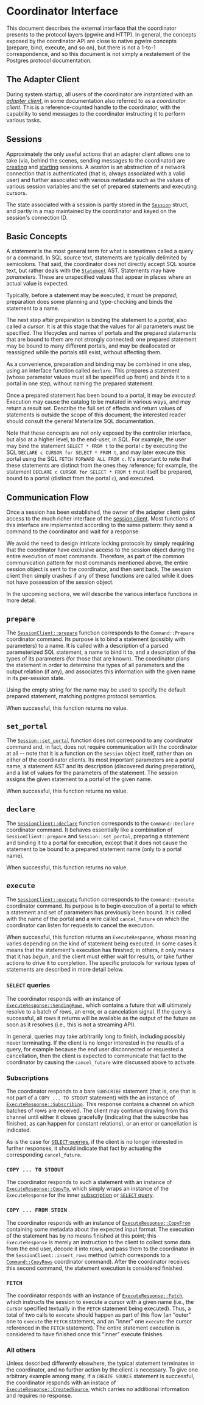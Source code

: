 # Coordinator Interface

This document describes the external interface that the coordinator
presents to the protocol layers (pgwire and HTTP). In general, the
concepts exposed by the coordinator API are close to native
pgwire concepts (prepare, bind, execute, and so on), but there is not
a 1-to-1 correspondence, and so this document is not simply a
restatement of the Postgres protocol documentation.

## The Adapter Client

During system startup, all users of the coordinator are instantiated
with an _[adapter client]_, in some documentation also referred to as
a _coordinator client_. This is a reference-counted handle to the
coordinator, with the capability to send messages to the coordinator
instructing it to perform various tasks.

## Sessions

Approximately the only useful actions that an adapter client allows
one to take (via, behind the scenes, sending messages to the
coordinator) are [creating][create session] and [starting][start
session] sessions. A _session_ is an abstraction of a network
connection that is authenticated (that is, always associated with a
valid user) and further associated with various metadata such as the
values of various session variables and the set of prepared statements
and executing cursors.

The state associated with a session is partly stored in the
[`Session`][session] struct, and partly in a map maintained by the
coordinator and keyed on the session's connection ID.

## Basic Concepts

A _statement_ is the most general term for what is sometimes called a
query or a command. In SQL source text, statements are typically
delimited by semicolons. That said, the coordinator does not directly
accept SQL source text, but rather deals with the
[`Statement`][statement] AST. Statements may have _parameters_. These
are unspecified values that appear in places where an actual value is
expected.

Typically, before a statement may be executed, it must be _prepared_;
preparation does some planning and type-checking and binds the
statement to a name.

The next step after preparation is binding the statement to a
_portal_, also called a _cursor_. It is at this stage that the values
for all parameters must be specified. The lifecycles and names of
portals and the prepared statements that are bound to them are not
strongly connected: one prepared statement may be bound to many
different portals, and may be deallocated or reassigned while the
portals still exist, without affecting them.

As a convenience, preparation and binding may be combined in one step,
using an interface function called `declare`. This prepares a
statement (whose parameter values must all be speciified up front) and
binds it to a portal in one step, without naming the prepared
statement.

Once a prepared statement has been bound to a portal, it may be
_executed_. Execution may cause the catalog to be mutated in various
ways, and may return a result set. Describe the full set of effects
and return values of statements is outside the scope of this document;
the interested reader should consult the general Materialize SQL
documentation.

Note that these concepts are not only exposed by the controller
interface, but also at a higher level, to the end-user, in SQL. For
example, the user may bind the statement `SELECT * FROM t` to the
portal `c` by executing the SQL `DECLARE c CURSOR for SELECT * FROM t`,
and may later execute this portal using the SQL `FETCH FORWARD ALL FROM c`.
It's important to note that these statements are distinct from the ones
they reference; for example, the statement `DECLARE c CURSOR for SELECT * FROM t`
must itself be prepared, bound to a portal (distinct from the portal
`c`), and executed.

## Communication Flow

Once a session has been established, the owner of the adapter client
gains access to the much richer interface of the [session
client]. Most functions of this interface are implemented according to
the same pattern: they send a command to the coordinator and wait for
a response.

We avoid the need to design intricate locking protocols by simply
requiring that the coordinator have exclusive access to the session
object during the entire execution of most commands. Therefore, as
part of the common communication pattern for most commands mentioned
above, the entire session object is sent to the coordinator, and then
sent back. The session client then simply crashes if any of these
functions are called while it does not have possession of the session
object.

In the upcoming sections, we will describe the various interface
functions in more detail.

## `prepare`

The [`SessionClient::prepare`][prepare] function corresponds to the
`Command::Prepare` coordinator command. Its purpose is to bind a
statement (possibly with parameters) to a name. It is called with a
description of a parsed parameterized SQL statement, a name to bind it
to, and a description of the types of its parameters (for those that
are known). The coordinator plans the statement in order to determine
the types of all parameters and the output relation (if any), and
associates this information with the given name in its per-session
state.

Using the empty string for the name may be used to specify the default
prepared statement, matching postgres protocol semantics.

When successful, this function returns no value.

## `set_portal`

The [`Session::set_portal`][setportal] function does not correspond to
any coordinator command and, in fact, does not require communication
with the coordinator at all -- note that it is a function on the
`Session` object itself, rather than on either of the coordinator
clients. Its most important parameters are a portal name, a statement
AST and its description (discovered during preparation), and a list of
values for the parameters of the statement. The session assigns the
given statement to a portal of the given name.

When successful, this function returns no value.

## `declare`

The [`SessionClient::declare`][declare] function corresponds to the
`Command::Declare` coordinator command. It behaves essentially like a
combination of `SessionClient::prepare` and `Session::set_portal`, preparing a statement and
binding it to a portal for execution, except that it does not cause
the statement to be bound to a prepared statement name (only to a
portal name).

When successful, this function returns no value.

## `execute`

The [`SessionClient::execute`][execute] function corresponds to the
`Command::Execute` coordinator command. Its purpose is to begin
execution of a portal to which a statement and set of parameters has
previously been bound. It is called with the name of the portal and a
wire called `cancel_future` on which the coordinator can listen for
requests to cancel the execution.

When successful, this function returns an `ExecuteResponse`, whose
meaning varies depending on the kind of statement being executed. In
some cases it means that the statement's execution has finished; in
others, it only means that it has _begun_, and the client must either
wait for results, or take further actions to drive it to
completion. The specific protocols for various types of statements are
described in more detail below.

### `SELECT` queries

The coordinator responds with an instance of
[`ExecuteResponse::SendingRows`][sendingrows], which contains a future
that will ultimately resolve to a batch of rows, an error, or a
cancelation signal. If the query is successful, all rows it returns
will be available as the output of the future as soon as it resolves
(i.e., this is not a streaming API).

In general, queries may take arbitrarily long to finish, including
possibly never terminating. If the client is no longer interested in
the results of a query, for example because the end user disconnected
or requested a cancellation, then the client is expected to
communicate that fact to the coordinator by causing the
`cancel_future` wire discussed above to activate.

### Subscriptions

The coordinator responds to a bare `SUBSCRIBE` statement (that is, one
that is not part of a `COPY ... TO STDOUT` statement) with the an instance of
[`ExecuteResponse::Subscribing`][subscribing]. This response contains
a channel on which batches of rows are received. The client may
continue drawing from this channel until either it closes gracefully
(indicating that the subscribe has finished, as can happen for
constant relations), or an error or cancellation is indicated.

As is the case for [`SELECT` queries](#select-queries), if the client is no longer
interested in further responses, it should indicate that fact by
actuating the corresponding `cancel_future`.

### `COPY ... TO STDOUT`

The coordinator responds to such a statement with an instance of
[`ExecuteResponse::CopyTo`][copyto], which simply wraps an instance of
the `ExecuteResponse` for the inner [subscription](#subscriptions) or
[`SELECT` query](#select-queries).

### `COPY ... FROM STDIN`

The coordinator responds with an instance of
[`ExecuteResponse::CopyFrom`][copyfrom] containing some metadata about the
expected input format. The execution of the statement has by no means
finished at this point; this `ExecuteResponse` is merely an
instruction to the client to collect some data from the end user,
decode it into rows, and pass them to the coordinator in the
`SessionClient::insert_rows` method (which corresponds to a
[`Command::CopyRows`][commandcopyrows] coordinator command). After the
coordinator receives this second command, the statement execution is
considered finished.

### `FETCH`

The coordinator responds with an instance of
[`ExecuteResponse::Fetch`][fetch], which instructs the session to
execute a cursor with a given name (i.e., the cursor specified
textually in the `FETCH` statement being executed). Thus, a total of
two calls to `execute` should happen as part of this flow (an "outer"
one to `execute` the `FETCH` statement, and an "inner" one `execute`
the cursor referenced in the `FETCH` statement). The entire statement
execution is considered to have finished once this "inner" execute
finishes.

### All others

Unless described differently elsewhere, the typical statement
terminates in the coordinator, and no further action by the client is
necessary. To give one arbitrary example among many, if a `CREATE
SOURCE` statement is successful, the coordinator responds with an
instace of [`ExecuteResponse::CreatedSource`][createdsource], which
carries no additional information and requires no response.

[adapter client]: https://github.com/MaterializeInc/materialize/blob/0495d6272f/src/adapter/src/client.rs#L85-L92
[create session]: https://github.com/MaterializeInc/materialize/blob/0495d6272f/src/adapter/src/client.rs#L115-L123
[start session]: https://github.com/MaterializeInc/materialize/blob/0495d6272f/src/adapter/src/client.rs#L125-L170
[session]: https://github.com/MaterializeInc/materialize/blob/0495d6272f/src/adapter/src/session.rs#L57-L87
[session client]: https://github.com/MaterializeInc/materialize/blob/0495d6272f/src/adapter/src/client.rs#L225-L239
[prepare]: https://github.com/MaterializeInc/materialize/blob/0495d6272f/src/adapter/src/client.rs#L281-L299
[declare]: https://github.com/MaterializeInc/materialize/blob/0495d6272f/src/adapter/src/client.rs#L301-L317
[execute]: https://github.com/MaterializeInc/materialize/blob/0495d6272f/src/adapter/src/client.rs#L319-L336
[sendingrows]: https://github.com/MaterializeInc/materialize/blob/0495d6272f/src/adapter/src/command.rs#L370-L375
[subscribing]: https://github.com/MaterializeInc/materialize/blob/0495d6272f/src/adapter/src/command.rs#L386-L386
[copyto]: https://github.com/MaterializeInc/materialize/blob/0495d6272f/src/adapter/src/command.rs#L286-L289
[copyfrom]: https://github.com/MaterializeInc/materialize/blob/0495d6272f/src/adapter/src/command.rs#L290-L295
[commandcopyrows]: https://github.com/MaterializeInc/materialize/blob/0495d6272f/src/adapter/src/command.rs#L95-L102
[fetch]: https://github.com/MaterializeInc/materialize/blob/0495d6272f/src/adapter/src/command.rs#L344-L352
[createdsource]: https://github.com/MaterializeInc/materialize/blob/0495d6272f/src/adapter/src/command.rs#L315-L315
[statement]: https://github.com/MaterializeInc/materialize/blob/0495d6272f/src/sql-parser/src/ast/defs/statement.rs#L42-L100
[setportal]: https://github.com/MaterializeInc/materialize/blob/0495d6272f/src/adapter/src/session.rs#L526-L563
